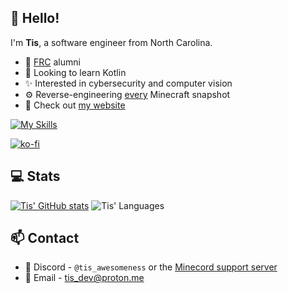 ## :wave: Hello!

I'm **Tis**, a software engineer from North Carolina.

- :robot: [FRC](https://www.firstinspires.org/robotics/frc) alumni
- :seedling: Looking to learn Kotlin
- :sparkles: Interested in cybersecurity and computer vision
- :gear: Reverse-engineering [every](https://tis.codes/snapshots) Minecraft snapshot
- :night_with_stars: Check out [my website](https://tis.codes)

[![My Skills](https://skillicons.dev/icons?i=java,py,rust,regex,sqlite,gradle,git,idea,neovim,linux,raspberrypi,bots)](https://skillicons.dev)

[![ko-fi](https://ko-fi.com/img/githubbutton_sm.svg)](https://ko-fi.com/I2I3WS2VC)

## :computer: Stats

[![Tis' GitHub stats](https://github-readme-stats.vercel.app/api?username=Tisawesomeness&show_icons=true&hide_rank=true&layout=compact&theme=vue-dark&count_private=true)](https://github.com/anuraghazra/github-readme-stats)
![Tis' Languages](https://github-readme-stats.vercel.app/api/top-langs/?username=Tisawesomeness&show_icons=true&layout=compact&theme=vue-dark&count_private=true)

## :mailbox: Contact

- :speech_balloon: Discord - `@tis_awesomeness` or the [Minecord support server](https://minecord.github.io/invite)
- :incoming_envelope: Email - [tis_dev@proton.me](mailto:tis_dev@proton.me)
